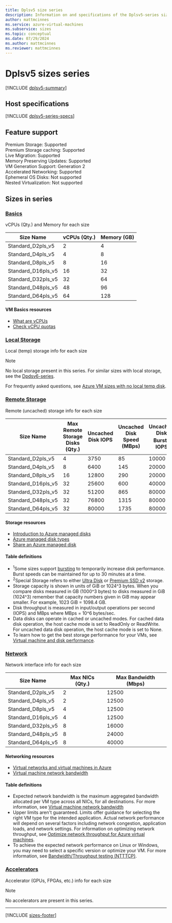 ```yaml
---
title: Dplsv5 size series
description: Information on and specifications of the Dplsv5-series sizes
author: mattmcinnes
ms.service: azure-virtual-machines
ms.subservice: sizes
ms.topic: conceptual
ms.date: 07/29/2024
ms.author: mattmcinnes
ms.reviewer: mattmcinnes
---
```


# Dplsv5 sizes series

[!INCLUDE [dplsv5-summary](./includes/dplsv5-series-summary.md)]

## Host specifications
[!INCLUDE [dplsv5-series-specs](./includes/dplsv5-series-specs.md)]

## Feature support

Premium Storage: Supported<br>
Premium Storage caching: Supported<br>
Live Migration: Supported<br>
Memory Preserving Updates: Supported<br>
VM Generation Support: Generation 2<br>
Accelerated Networking: Supported<br>
Ephemeral OS Disks: Not supported<br>
Nested Virtualization: Not supported<br>

## Sizes in series

### [Basics](#tab/sizebasic)

vCPUs (Qty.) and Memory for each size

| Size Name | vCPUs (Qty.) | Memory (GB) |
| --- | --- | --- |
| Standard_D2pls_v5 | 2 | 4 |
| Standard_D4pls_v5 | 4 | 8 |
| Standard_D8pls_v5 | 8 | 16 |
| Standard_D16pls_v5 | 16 | 32 |
| Standard_D32pls_v5 | 32 | 64 |
| Standard_D48pls_v5 | 48 | 96 |
| Standard_D64pls_v5 | 64 | 128 |

#### VM Basics resources
- [What are vCPUs](../../../virtual-machines/managed-disks-overview.md)
- [Check vCPU quotas](../../../virtual-machines/quotas.md)

### [Local Storage](#tab/sizestoragelocal)

Local (temp) storage info for each size

> [!NOTE]
> No local storage present in this series. For similar sizes with local storage, see the [Dpdsv6-series](./dpdsv6-series.md).
>
> For frequently asked questions, see [Azure VM sizes with no local temp disk](../../azure-vms-no-temp-disk.yml).



### [Remote Storage](#tab/sizestorageremote)

Remote (uncached) storage info for each size

| Size Name | Max Remote Storage Disks (Qty.) | Uncached Disk IOPS | Uncached Disk Speed (MBps) | Uncached Disk Burst<sup>1</sup> IOPS | Uncached Disk Burst<sup>1</sup> Speed (MBps) |
| --- | --- | --- | --- | --- | --- |
| Standard_D2pls_v5 | 4 | 3750 | 85 | 10000 | 1200 |
| Standard_D4pls_v5 | 8 | 6400 | 145 | 20000 | 1200 |
| Standard_D8pls_v5 | 16 | 12800 | 290 | 20000 | 1200 |
| Standard_D16pls_v5 | 32 | 25600 | 600 | 40000 | 1200 |
| Standard_D32pls_v5 | 32 | 51200 | 865 | 80000 | 2000 |
| Standard_D48pls_v5 | 32 | 76800 | 1315 | 80000 | 3000 |
| Standard_D64pls_v5 | 32 | 80000 | 1735 | 80000 | 3000 |

#### Storage resources
- [Introduction to Azure managed disks](../../../virtual-machines/managed-disks-overview.md)
- [Azure managed disk types](../../../virtual-machines/disks-types.md)
- [Share an Azure managed disk](../../../virtual-machines/disks-shared.md)

#### Table definitions
- <sup>1</sup>Some sizes support [bursting](../../disk-bursting.md) to temporarily increase disk performance. Burst speeds can be maintained for up to 30 minutes at a time.
- <sup>2</sup>Special Storage refers to either [Ultra Disk](../../../virtual-machines/disks-enable-ultra-ssd.md) or [Premium SSD v2](../../../virtual-machines/disks-deploy-premium-v2.md) storage.
- Storage capacity is shown in units of GiB or 1024^3 bytes. When you compare disks measured in GB (1000^3 bytes) to disks measured in GiB (1024^3) remember that capacity numbers given in GiB may appear smaller. For example, 1023 GiB = 1098.4 GB.
- Disk throughput is measured in input/output operations per second (IOPS) and MBps where MBps = 10^6 bytes/sec.
- Data disks can operate in cached or uncached modes. For cached data disk operation, the host cache mode is set to ReadOnly or ReadWrite. For uncached data disk operation, the host cache mode is set to None.
- To learn how to get the best storage performance for your VMs, see [Virtual machine and disk performance](../../../virtual-machines/disks-performance.md).


### [Network](#tab/sizenetwork)

Network interface info for each size

| Size Name | Max NICs (Qty.) | Max Bandwidth (Mbps) |
| --- | --- | --- |
| Standard_D2pls_v5 | 2 | 12500 |
| Standard_D4pls_v5 | 2 | 12500 |
| Standard_D8pls_v5 | 4 | 12500 |
| Standard_D16pls_v5 | 4 | 12500 |
| Standard_D32pls_v5 | 8 | 16000 |
| Standard_D48pls_v5 | 8 | 24000 |
| Standard_D64pls_v5 | 8 | 40000 |

#### Networking resources
- [Virtual networks and virtual machines in Azure](/azure/virtual-network/network-overview)
- [Virtual machine network bandwidth](/azure/virtual-network/virtual-machine-network-throughput)

#### Table definitions
- Expected network bandwidth is the maximum aggregated bandwidth allocated per VM type across all NICs, for all destinations. For more information, see [Virtual machine network bandwidth](/azure/virtual-network/virtual-machine-network-throughput)
- Upper limits aren't guaranteed. Limits offer guidance for selecting the right VM type for the intended application. Actual network performance will depend on several factors including network congestion, application loads, and network settings. For information on optimizing network throughput, see [Optimize network throughput for Azure virtual machines](/azure/virtual-network/virtual-network-optimize-network-bandwidth). 
-  To achieve the expected network performance on Linux or Windows, you may need to select a specific version or optimize your VM. For more information, see [Bandwidth/Throughput testing (NTTTCP)](/azure/virtual-network/virtual-network-bandwidth-testing).

### [Accelerators](#tab/sizeaccelerators)

Accelerator (GPUs, FPGAs, etc.) info for each size

> [!NOTE]
> No accelerators are present in this series.

---

[!INCLUDE [sizes-footer](../includes/sizes-footer.md)]
